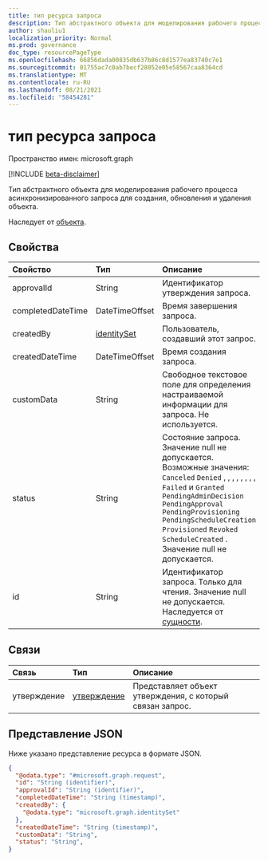 ```yaml
---
title: тип ресурса запроса
description: Тип абстрактного объекта для моделирования рабочего процесса асинхронизированного запроса для создания, обновления и удаления объекта.
author: shauliu1
localization_priority: Normal
ms.prod: governance
doc_type: resourcePageType
ms.openlocfilehash: 66856dada00835db637b86c8d1577ea83740c7e1
ms.sourcegitcommit: 01755ac7c0ab7becf28052e05e58567caa8364cd
ms.translationtype: MT
ms.contentlocale: ru-RU
ms.lasthandoff: 08/21/2021
ms.locfileid: "58454281"
---
```

# <a name="request-resource-type"></a>тип ресурса запроса

Пространство имен: microsoft.graph

[!INCLUDE [beta-disclaimer](../../includes/beta-disclaimer.md)]

Тип абстрактного объекта для моделирования рабочего процесса асинхронизированного запроса для создания, обновления и удаления объекта.

Наследует от [объекта](entity.md).


## <a name="properties"></a>Свойства
|Свойство|Тип|Описание|
|:---|:---|:---|
|approvalId|String|Идентификатор утверждения запроса.|
|completedDateTime|DateTimeOffset|Время завершения запроса.|
|createdBy|[identitySet](identityset.md)|Пользователь, создавший этот запрос.|
|createdDateTime|DateTimeOffset|Время создания запроса.|
|customData|String|Свободное текстовое поле для определения настраиваемой информации для запроса. Не используется.|
|status|String|Состояние запроса. Значение null не допускается. Возможные значения: `Canceled` `Denied` , , , , , , , , `Failed` и `Granted` `PendingAdminDecision` `PendingApproval` `PendingProvisioning` `PendingScheduleCreation` `Provisioned` `Revoked` `ScheduleCreated` . Значение null не допускается.|
|id|String|Идентификатор запроса. Только для чтения. Значение null не допускается. Наследуется от [сущности](entity.md).|

## <a name="relationships"></a>Связи
|Связь|Тип|Описание|
|:---|:---|:---|
|утверждение|[утверждение](../resources/approval.md)|Представляет объект утверждения, с который связан запрос.|

## <a name="json-representation"></a>Представление JSON
Ниже указано представление ресурса в формате JSON.
<!-- {
  "blockType": "resource",
  "keyProperty": "id",
  "@odata.type": "microsoft.graph.request",
  "baseType": "microsoft.graph.entity",
  "openType": false
}
-->
``` json
{
  "@odata.type": "#microsoft.graph.request",
  "id": "String (identifier)",
  "approvalId": "String (identifier)",
  "completedDateTime": "String (timestamp)",
  "createdBy": {
    "@odata.type": "microsoft.graph.identitySet"
  },
  "createdDateTime": "String (timestamp)",
  "customData": "String",
  "status": "String",
}
```

